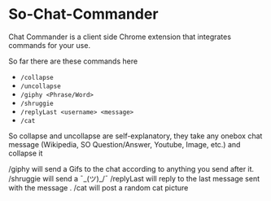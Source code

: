 # So-Chat-Commander
Chat Commander is a client side Chrome extension that integrates commands for your use.  

So far there are these commands here

- `/collapse`
- `/uncollapse`
- `/giphy <Phrase/Word>`
- `/shruggie`
- `/replyLast <username> <message>` 
- `/cat`

So collapse and uncollapse are self-explanatory, they take any onebox chat message (Wikipedia, SO Question/Answer,  Youtube, Image, etc.) and collapse it

/giphy will send a Gifs to the chat according to anything you send after it.
/shruggie will send a ¯\_(ツ)_/¯
/replyLast will reply to the last message  <username> sent with the message <message>.
/cat will post a random cat picture
